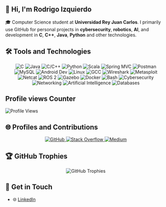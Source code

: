 ## 👋 Hi, I'm Rodrigo Izquierdo

🎓 Computer Science student at **Universidad Rey Juan Carlos**. I primarily use GitHub for personal projects in **cybersecurity**, **robotics**, **AI**, and development in **C**, **C++**, **Java**, **Python** and other technologies.



## 🛠️ Tools and Technologies

<div align="center">
  <img src="https://img.shields.io/badge/-C-A8B9CC?logo=c&logoColor=white&style=flat-square" alt="C" />
  <img src="https://img.shields.io/badge/-Java-007396?logo=java&logoColor=white&style=flat-square" alt="Java" />
  <img src="https://img.shields.io/badge/-C/C++-00599C?logo=cplusplus&logoColor=white&style=flat-square" alt="C/C++" />
  <img src="https://img.shields.io/badge/-Python-3776AB?logo=python&logoColor=white&style=flat-square" alt="Python" />
  <img src="https://img.shields.io/badge/-Scala-DC322F?logo=scala&logoColor=white&style=flat-square" alt="Scala" />
  <img src="https://img.shields.io/badge/-Spring%20MVC-6DB33F?logo=spring&logoColor=white&style=flat-square" alt="Spring MVC" />
  <img src="https://img.shields.io/badge/-Postman-FF6C37?logo=postman&logoColor=white&style=flat-square" alt="Postman" />
  <img src="https://img.shields.io/badge/-MySQL-4479A1?logo=mysql&logoColor=white&style=flat-square" alt="MySQL" />
  <img src="https://img.shields.io/badge/-Android%20Dev-3DDC84?logo=android&logoColor=white&style=flat-square" alt="Android Dev" />
  <img src="https://img.shields.io/badge/-Linux-FCC624?logo=linux&logoColor=black&style=flat-square" alt="Linux" />
  <img src="https://img.shields.io/badge/-GCC-4EAA25?logo=gnu&logoColor=white&style=flat-square" alt="GCC" />
  <img src="https://img.shields.io/badge/-Wireshark-1679A7?logo=wireshark&logoColor=white&style=flat-square" alt="Wireshark" />
  <img src="https://img.shields.io/badge/-Metasploit-ED1C24?logo=metasploit&logoColor=white&style=flat-square" alt="Metasploit" />
  <img src="https://img.shields.io/badge/-Netcat-007396?logo=gnu&logoColor=white&style=flat-square" alt="Netcat" />
  <img src="https://img.shields.io/badge/-ROS%202-22314E?logo=ros&logoColor=white&style=flat-square" alt="ROS 2" />
  <img src="https://img.shields.io/badge/-Gazebo-FF4500?logo=gazebo&logoColor=white&style=flat-square" alt="Gazebo" />
  <img src="https://img.shields.io/badge/-Docker-2496ED?logo=docker&logoColor=white&style=flat-square" alt="Docker" />
  <img src="https://img.shields.io/badge/-Bash-4EAA25?logo=gnubash&logoColor=white&style=flat-square" alt="Bash" />
  <img src="https://img.shields.io/badge/-Cybersecurity-2E86C1?logo=cisco&logoColor=white&style=flat-square" alt="Cybersecurity" />
  <img src="https://img.shields.io/badge/-Networking-2867B2?logo=cisco&logoColor=white&style=flat-square" alt="Networking" />  
  <img src="https://img.shields.io/badge/-Artificial%20Intelligence-FF4500?logo=openai&logoColor=white&style=flat-square" alt="Artificial Intelligence" />
  <img src="https://img.shields.io/badge/-Databases-003545?logo=mysql&logoColor=white&style=flat-square" alt="Databases" />
  
</div>


<!--
## 📊 GitHub Stats
<div align="center" style="display: flex; justify-content: center; gap: 10px;">
  <img src="https://github-readme-stats.vercel.app/api?username=roizpi&show_icons=true&count_private=true&theme=radical" alt="GitHub Stats" style="height: 200px;" />
  <img src="https://github-readme-stats.vercel.app/api/top-langs/?username=roizpi&layout=compact&theme=radical" alt="Top Languages" style="height: 200px;" />
</div>


## 🚀 Projects

- **Personal Projects**: Focused on building tools and scripts for robotics, cybersecurity and backend systems in Java, emphasizing scalability and performance.
- **University Work**: Practical projects using C/C++ and Python for coursework and research.


-->

## Profile views Counter

![Profile Views](https://komarev.com/ghpvc/?username=roizpi&color=brightgreen)




## 🌐 Profiles and Contributions

<div align="center">
  <a href="https://github.com/roizpi">
    <img src="https://img.shields.io/badge/GitHub-%2312100E.svg?&style=for-the-badge&logo=github&logoColor=white" alt="GitHub" />
  </a>
  <a href="[https://stackoverflow.com/users/roizpi](https://stackoverflow.com/users/4262148/roizpi)">
    <img src="https://img.shields.io/badge/Stack%20Overflow-F58025?logo=stackoverflow&logoColor=white&style=for-the-badge" alt="Stack Overflow" />
  </a>
  <a href="https://medium.com/@roizpi">
    <img src="https://img.shields.io/badge/Medium-%2312100E.svg?style=for-the-badge&logo=medium&logoColor=white" alt="Medium" />
  </a>
</div>



## 🏆 GitHub Trophies

<div align="center">
  <img src="https://github-profile-trophy.vercel.app/?username=roizpi&theme=radical&column=8" alt="GitHub Trophies" />
</div>




## 📩 Get in Touch

- 🌐 [LinkedIn](https://www.linkedin.com/in/roizpi/)  

